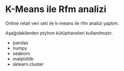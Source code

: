 # K-Means ile Rfm analizi

Online retail veri seti ile k-means ile rfm analizi yaptım.

Aşağıdakilerden ptyhon kütüphaneleri kullanılmıştır.
<ul>
  <li>pandas</li>
  <li>numpy</li>
  <li>seaborn</li> 
  <li>matplotlib</li>
  <li>sklearn.cluster</li>
</ul>


    
   
  
  
